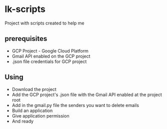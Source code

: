 # lk-scripts
Project with scripts created to help me

## prerequisites
- GCP Project - Google Cloud Platform
- Gmail API enabled on the GCP project
- .json file credentials for GCP project

## Using
- Download the project
- Add the GCP project's .json file with the Gmail API enabled at the project root
- Add in the gmail.py file the senders you want to delete emails
- Build an application
- Give application permission
- And ready
